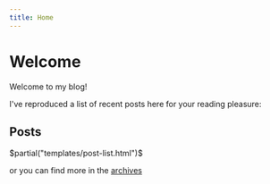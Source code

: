 ```yaml
---
title: Home
---
```


# Welcome

Welcome to my blog!

I've reproduced a list of recent posts here for your reading pleasure:

## Posts

$partial("templates/post-list.html")$

or you can find more in the <a href="/archive.html">archives</a>
